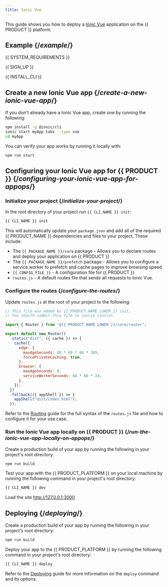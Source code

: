 ```yaml
---
title: Ionic Vue
---
```


This guide shows you how to deploy a [Ionic Vue](https://ionicframework.com/docs/vue/overview) application on the {{ PRODUCT }} platform.

## Example {/*example*/}

<ExampleButtons
  title="Ionic Vue"
  siteUrl="https://layer0-docs-layer0-ionic-vue-example-default.layer0-limelight.link"
  repoUrl="https://github.com/layer0-docs/layer0-ionic-vue-example" 
  deployFromRepo />

{{ SYSTEM_REQUIREMENTS }}

{{ SIGN_UP }}

{{ INSTALL_CLI }}

## Create a new Ionic Vue app {/*create-a-new-ionic-vue-app*/}

If you don't already have a Ionic Vue app, create one by running the following:

```bash
npm install -g @ionic/cli
ionic start myApp tabs --type vue
cd myApp
```

You can verify your app works by running it locally with:

```bash
npm run start
```

## Configuring your Ionic Vue app for {{ PRODUCT }} {/*configuring-your-ionic-vue-app-for-appops*/}

### Initialize your project {/*initialize-your-project*/}

In the root directory of your project run `{{ CLI_NAME }} init`:

```bash
{{ CLI_NAME }} init
```

This will automatically update your `package.json` and add all of the required {{ PRODUCT_NAME }} dependencies and files to your project. These include:

- The `{{ PACKAGE_NAME }}/core` package - Allows you to declare routes and deploy your application on {{ PRODUCT }}
- The `{{ PACKAGE_NAME }}/prefetch` package - Allows you to configure a service worker to prefetch and cache pages to improve browsing speed
- `{{ CONFIG_FILE }}` - A configuration file for {{ PRODUCT }}
- `routes.js` - A default routes file that sends all requests to Ionic Vue.

### Configure the routes {/*configure-the-routes*/}

Update `routes.js` at the root of your project to the following:

```js
// This file was added by {{ PRODUCT_NAME_LOWER }} init.
// You should commit this file to source control.

import { Router } from "@{{ PRODUCT_NAME_LOWER }}/core/router";

export default new Router()
  .static("dist", ({ cache }) => {
    cache({
      edge: {
        maxAgeSeconds: 60 * 60 * 60 * 365,
        forcePrivateCaching: true,
      },
      browser: {
        maxAgeSeconds: 0,
        serviceWorkerSeconds: 60 * 60 * 24,
      },
    });
  })
  .fallback(({ appShell }) => {
    appShell("dist/index.html");
  });
```

Refer to the [Routing](routing) guide for the full syntax of the `routes.js` file and how to configure it for your use case.

### Run the Ionic Vue app locally on {{ PRODUCT }} {/*run-the-ionic-vue-app-locally-on-appops*/}

Create a production build of your app by running the following in your project's root directory:

```bash
npm run build
```

Test your app with the {{ PRODUCT_PLATFORM }} on your local machine by running the following command in your project's root directory:

```bash
{{ CLI_NAME }} dev
```

Load the site http://127.0.0.1:3000

## Deploying {/*deploying*/}

Create a production build of your app by running the following in your project's root directory:

```bash
npm run build
```

Deploy your app to the {{ PRODUCT_PLATFORM }} by running the following command in your project's root directory:

```bash
{{ CLI_NAME }} deploy
```

Refer to the [Deploying](deploying) guide for more information on the `deploy` command and its options.
